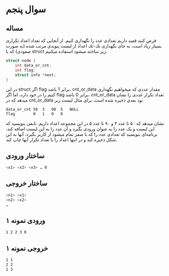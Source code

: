 # سوال پنجم

## مساله

فرض کنید قصد داریم تعدادی عدد را نگهداری کنیم. از آنجایی که تعداد اعداد تكراری بسیار زیاد است، به جای نگهداری تك-تك اعداد از لیست پیوندي مرتب شده (به صورت صعودی) که با struct زیر ساخته میشود استفاده میكنیم.

```c
struct node {
	int data_or_cnt;
	int flag;
	struct info *next;
}
```

در این struct اگر flag برابر 1 باشد، cnt_or_data مقدار عددي که میخواهیم نگهداري کنیم را در خود دارد، اما اگر flag برابر 0 باشد، cnt_or_data تعداد تكرار عددی را نشان میدهد که در cnt_or_data نود بعدي ذخیره شده است. براي مثال لیست زیر

```
data_or_cnt	50	3	90	5	NULL
flag		0	1	0	0
```


نشان میدهد که ۵۰ تا عدد ۳ و ۹۰ تا عدد ۵ در این مجموعه اعداد داریم.
تابعی بنویسید که این لیست و یک عدد را به عنوان ورودی بگیرد و آن عدد را به این لیست اضافه کند. برنامه‌ای بنویسید که تعدادی عدد را که با صفز تمام میشود از کاربر بگیرد، آنها به این شكل ذخیره کند و در انتها اعداد را با تعداد تكرار آنها چاپ کند.

## ساختار ورودی

```sh
<x1> <x2> <x3> … 0
```

## ساختار خروجی

```sh
<n1> <x1>
<n2> <x2>
…
```

## ورودی نمونه ۱

```sh
1 2 2 3 0
```

## خروجی نمونه ۱

```sh
1 1
2 2
1 3
```

